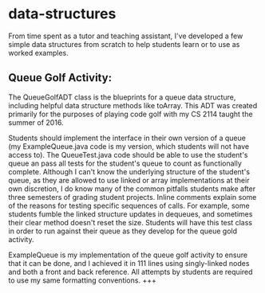 # data-structures
From time spent as a tutor and teaching assistant, I've developed a few simple data structures from scratch to help students learn or to use as worked examples.

## Queue Golf Activity:

The QueueGolfADT class is the blueprints for a queue data structure, including helpful data structure methods like toArray. This ADT was created primarily for the purposes of playing code golf with my CS 2114 taught the summer of 2016. 

Students should implement the interface in their own version of a queue (my ExampleQueue.java code is my version, which students will not have access to). The QueueTest.java code should be able to use the student's queue an pass all tests for the student's queue to count as functionally complete. Although I can't know the underlying structure of the student's queue, as they are allowed to use linked or array implementations at their own discretion, I do know many of the common pitfalls students make after three semesters of grading student projects. Inline comments explain some of the reasons for testing specific sequences of calls. For example, some students fumble the linked structure updates in dequeues, and sometimes their clear method doesn't reset the size. Students will have this test class in order to run against their queue as they develop for the queue gold activity.

ExampleQueue is my implementation of the queue golf activity to ensure that it can be done, and I achieved it in 111 lines using singly-linked nodes and both a front and back reference. All attempts by students are required to use my same formatting conventions. +++

